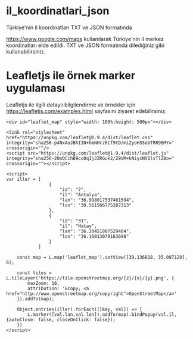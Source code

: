 # il_koordinatlari_json
Türkiye'nin il koordinatları TXT ve JSON formatında

https://www.google.com/maps kullanılarak Türkiye'nin il merkez koordinatları elde edildi. TXT ve JSON formatında dilediğiniz gibi kullanabilirsiniz.

<!DOCTYPE html>
<html>
<body>
	<h1>Leafletjs ile örnek marker uygulaması</h1>
	<p>Leafletjs ile ilgili detaylı bilgilendirme ve örnekler için <a href="https://leafletjs.com/examples.html" target="_blank" title="Leaflet örnekler">https://leafletjs.com/examples.html</a> sayfasını ziyaret edebilirsiniz.</p>
	
	<div id="leaflet_map" style="width: 100%;height: 500px"></div>

	<link rel="stylesheet" href="https://unpkg.com/leaflet@1.9.4/dist/leaflet.css" integrity="sha256-p4NxAoJBhIIN+hmNHrzRCf9tD/miZyoHS5obTRR9BMY=" crossorigin=""/>
	<script src="https://unpkg.com/leaflet@1.9.4/dist/leaflet.js" integrity="sha256-20nQCchB9co0qIjJZRGuk2/Z9VM+kNiyxNV1lvTlZBo=" crossorigin=""></script>

	<script>
	var iller = [
					{
						"id": "7",
						"il": "Antalya",
						"lan": "36.998017537401594",
						"lon": "30.561566775387313"
					},
					{
						"id": "31",
						"il": "Hatay",
						"lan": "36.20451807529464",
						"lon": "36.16013079163698"
					}
				]
					
		const map = L.map('leaflet_map').setView([39.136818, 35.087120], 6);

		const tiles = L.tileLayer('https://tile.openstreetmap.org/{z}/{x}/{y}.png', {
			maxZoom: 18,
			attribution: '&copy; <a href="http://www.openstreetmap.org/copyright">OpenStreetMap</a>'
		}).addTo(map);
		
		Object.entries(iller).forEach(([key, val]) => {
			L.marker([val.lan,val.lon]).addTo(map).bindPopup(val.il,{autoClose: false, closeOnClick: false});
		})
	</script>

</body>
</html>
